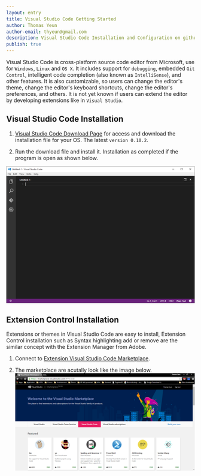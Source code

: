 ```yaml
---
layout: entry
title: Visual Studio Code Getting Started
author: Thomas Yeun
author-email: thyeun@gmail.com
description: Visual Studio Code Installation and Configuration on github with using SSH.
publish: true
---
```



Visual Studio Code is cross-platform source code editor from Microsoft, use for `Windows`, `Linux` and `OS X`. It includes support for `debugging`, embedded `Git Control`, intelligent code completion (also known as `IntelliSense`), and other features. It is also customizable, so users can change the editor's theme, change the editor's keyboard shortcuts, change the editor's preferences, and others. It is not yet known if users can extend the editor by developing extensions like in `Visual Studio`.

## Visual Studio Code Installation

1. [Visual Studio Code Download Page](https://code.visualstudio.com) for access and download the installation file for your OS. The latest `version 0.10.2`.

2. Run the download file and install it. Installation as completed if the program is open as shown below.
<img src="/images/2015-11-18/vscode-default.png" style="margin: 0 auto; width: 752px;" />


## Extension Control Installation

Extensions or themes in Visual Studio Code are easy to install, Extension Control installation such as Syntax highlighting add or remove are the similar concept with the Extension Manager from Adobe.

1. Connect to [Extension Visual Studio Code Marketplace](https://marketplace.visualstudio.com/#VSCode).
	
2. The marketplace are acutally look like the image below. <img src="/images/2015-11-18/vscode-market.png" style="margin: 0 auto; width: 688px;" />
